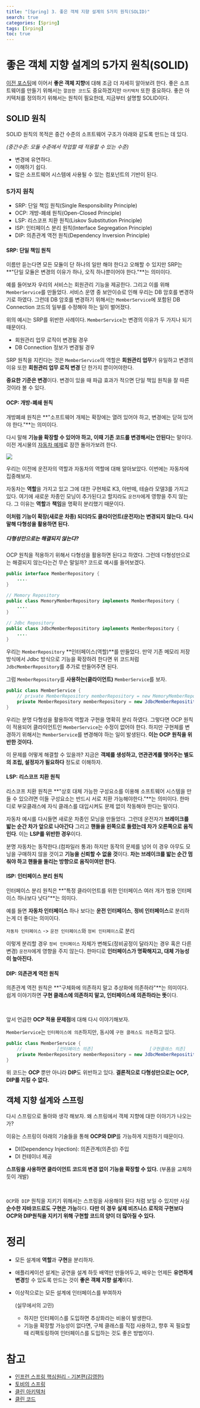 ```yaml
---
title: "[Spring] 3. 좋은 객체 지향 설계의 5가지 원칙(SOLID)"
search: true
categories: [Spring]
tags: [Srping]
toc: true
---
```




# 좋은 객체 지향 설계의 5가지 원칙(SOLID)

[이전 포스팅]({{site.url}}/posts/spring-02)에 이어서 **좋은 객체 지향**에 대해 조금 더 자세히 알아보려 한다.  좋은 소프트웨어를 만들기 위해서는 `깔끔한 코드`도 중요하겠지만 `아키텍처` 또한 중요하다. 좋은 아키텍처를 정의하기 위해서는 원칙이 필요한데, 지금부터 설명할 SOLID이다.



## SOLID 원칙

SOLID 원칙의 목적은 중간 수준의 소프트웨어 구조가 아래와 같도록 만드는 데 있다.

*(중간수준: 모듈 수준에서 작업할 때 적용할 수 있는 수준)*

- 변경에 유연하다.
- 이해하기 쉽다.
- 많은 소프트웨어 시스템에 사용될 수 있는 컴포넌트의 기반이 된다.



### 5가지 원칙

- SRP: 단일 책임 원칙(Single Responsibility Principle)
- OCP: 개방-폐쇄 원칙(Open-Closed Principle)
- LSP: 리스코프 치환 원칙(Liskov Substitution Principle)
- ISP: 인터페이스 분리 원칙(Interface Segregation Principle)
- DIP: 의존관계 역전 원칙(Dependency Inversion Principle)



#### SRP: 단일 책임 원칙

이름만 듣는다면 모든 모듈이 단 하나의 일만 해야 한다고 오해할 수 있지만 SRP는 **"단일 모듈은 변경의 이유가 하나, 오직 하나뿐이어야 한다."**는 의미이다.

예를 들어보자 우리의 서비스는 회원관리 기능을 제공한다. 그리고 이를 위해 `MemberService`를 만들었다. 서비스 운영 중 보안이슈로 인해 우리는 DB 암호를 변경하기로 하였다. 그런데 DB 암호를 변경하기 위해서는 `MemberService`에 포함된 DB Connection 코드의 일부를 수정해야 하는 일이 벌어졌다.

위의 예시는 SRP를 위반한 사례이다. `MemberService`는 변경의 이유가 두 가지나 되기 때문이다.

- 회원관리 업무 로직이 변경될 경우
- DB Connection 정보가 변경될 경우



SRP 원칙을 지킨다는 것은 `MemberService`의 역할은 **회원관리 업무**가 유일하고 변경의 이유 또한 **회원관리 업무 로직 변경** 단 한가지 뿐이어야한다.

**중요한 기준은 변경**이다. 변경이 있을 때 파급 효과가 적으면 단일 책임 원칙을 잘 따른 것이라 볼 수 있다.



#### OCP: 개방-폐쇄 원칙

개방폐쇄 원칙은 **"소프트웨어 개체는 확장에는 열려 있어야 하고, 변경에는 닫혀 있어야 한다."**는 의미이다.

다시 말해 **기능을 확장할 수 있어야 하고, 이때 기존 코드를 변경해서는 안된다**는 말이다. 이전 게시물의 [자동차 예제]({{site.url}}/posts/spring-02/#%EB%8B%A4%ED%98%95%EC%84%B1)로 잠깐 돌아가보려 한다.

![]({{site.url}}/assets/img/post/spring/02/polymorphism-01.PNG)

우리는 이전에 운전자의 역할과 자동차의 역할에 대해 알아보았다. 이번에는 자동차에 집중해보자.

자동차는 **역할**을 가지고 있고 그에 대한 구현체로 K3, 아반떼, 테슬라 모델3를 가지고 있다. 여기에 새로운 차종인 모닝이 추가된다고 할지라도 `운전자`에게 영향을 주지 않는다. 그 이유는 **역할**과 **책임**을 명확히 분리했기 때문이다.

**이처럼 기능이 확장(새로운 차종) 되더라도 클라이언트(운전자)는 변경되지 않는다. 다시 말해 다형성을 활용하면 된다.**



##### 다형성만으로는 해결되지 않는다?

OCP 원칙을 적용하기 위해서 다형성을 활용하면 된다고 하였다. 그런데 다형성만으로는 해결되지 않는다는건 무슨 말일까? 코드로 예시를 들어보겠다.

```java
public interface MemberRepository {
	....
}
```

```java
// Memory Repository
public class MemoryMemberRepository implements MemberRepository {
	....
}

// Jdbc Repository
public class JdbcMemberReposititory implements MemberRepository {
	....
}
```

우리는 `MemberRepository` **인터페이스(역할)**를 만들었다. 만약 기존 메모리 저장 방식에서 Jdbc 방식으로 기능을 확장하려 한다면 위 코드처럼 `JdbcMemberRepository`를 추가로 만들어주면 된다.

그럼 `MemberRepository`를 **사용하는(클라이언트)** `MemberService`를 보자.

```java
public class MemberService {
	// private MemberRepository memberRepository = new MemoryMemberRepository();
	private MemberRepository memberRepository = new JdbcMemberReposititory();
}
```

우리는 분명 다형성을 활용하여 역할과 구현을 명확히 분리 하였다. 그렇다면 OCP 원칙이 적용되어 클라이언트인 `MemberService`는 수정이 없어야 한다. 하지만 구현체를 변경하기 위해서는 `MemberService`를 변경해야 하는 일이 발생된다. **이는 OCP 원칙을 위반한 것이다.**

이 문제를 어떻게 해결할 수 있을까? 지금은 **객체를 생성하고, 연관관계를 맺어주는 별도의 조립, 설정자가 필요하다** 정도로 이해하자.



#### LSP: 리스코프 치환 원칙

리스코프 치환 원칙은 **"상호 대체 가능한 구성요소를 이용해 소프트웨어 시스템을 만들 수 있으려면 이들 구성요소는 반드시 서로 치환 가능해야한다."**는 의미이다.  한마디로 부모클래스에 자식 클래스를 대입시켜도 문제 없이 작동해야 한다는 말이다.



자동차 예시를 다시들면 새로운 차종인 모닝을 만들었다. 그런데 운전자가 **브레이크를 밟는 순간 차가 앞으로 나아간다** 그리고 **핸들을 왼쪽으로 돌렸는데 차가 오른쪽으로 움직인다**. 이는 **LSP를 위반한 경우**이다.

분명 자동차는 동작한다.(컴파일러 통과) 하지만 동작의 문제를 넘어 이 경우 아무도 모닝을 구매하지 않을 것이고 **기능을 신뢰할 수 없을 것**이다.  **차는 브레이크를 밟는 순간 멈춰야 하고 핸들을 돌리는 방향으로 움직이여만 한다.**



#### ISP: 인터페이스 분리 원칙

인터페이스 분리 원칙은 **"특정 클라이언트를 위한 인터페이스 여러 개가 범용 인터페이스 하나보다 낫다"**는 의미다.



예를 들면 **자동차 인터페이스** 하나 보다는 **운전 인터페이스**, **정비 인터페이스**로 분리하는게 더 좋다는 의미이다.

`자동차 인터페이스` -> `운전 인터페이스`와 `정비 인터페이스`로 분리

이렇게 분리할 경우 `정비 인터페이스` 자체가 변해도(정비공정이 달라지는 경우 혹은 다른 변경) `운전자`에게 영향을 주지 않는다. 한마디로 **인터페이스가 명확해지고, 대체 가능성이 높아진다.**



#### DIP: 의존관계 역전 원칙

의존관계 역전 원칙은 **"구체화에 의존하지 말고 추상화에 의존하라"**는 의미이다. 쉽게 이야기하면 **구현 클래스에 의존하지 말고, 인터페이스에 의존하라는 뜻**이다.

<br>

앞서 언급한 **OCP 적용 문제점**에 대해 다시 이야기해보자.

`MemberService`는 `인터페이스에 의존`하지만, 동시에 `구현 클래스도 의존`하고 있다.

```java
public class MemberService {
    //             [인터페이스 의존]                     [구현클래스 의존]
	private MemberRepository memberRepository = new JdbcMemberReposititory();
}
```

위 코드는 **OCP** 뿐만 아니라 **DIP**도 위반하고 있다. **결론적으로 다형성만으로는 OCP, DIP를 지킬 수 없다.**



## 객체 지향 설계와 스프링

다시 스프링으로 돌아와 생각 해보자. 왜 스프링에서 객체 지향에 대한 이야기가 나오는가?

이유는 스프링이 아래의 기술들을 통해 **OCP와 DIP**를 가능하게 지원하기 때문이다.

- DI(Dependency Injection): 의존관계(의존성) 주입
- DI 컨테이너 제공

**스프링을 사용하면 클라이언트 코드의 변경 없이 기능을 확장할 수 있다.** (부품을 교체하듯이 개발)

<br>

`OCP`와` DIP` 원칙을 지키기 위해서는 스프링을 사용해야 된다 처럼 보일 수 있지만 사실 **순수한 자바코드로도 구현은 가능**하다. **다만 이 경우 실제 비즈니스 로직의 구현보다 OCP와 DIP원칙을 지키기 위해 구현할 코드의 양이 더 많아질 수 있다.**



# 정리

- 모든 설계에 **역할**과 **구현**을 분리하자.

- 애플리케이션 설계는 공연을 설계 하듯 배역만 만들어두고, 배우는 언제든 **유연하게 변경**할 수 있도록 만드는 것이 **좋은 객체 지향 설계**이다.

- 이상적으로는 모든 설계에 인터페이스를 부여하자

  (실무에서의 고민)

  - 하지만 인터페이스를 도입하면 추상화라는 비용이 발생한다.
  - 기능을 확장할 가능성이 없다면, 구체 클래스를 직접 사용하고, 향후 꼭 필요할 때 리팩토링하여 인터페이스를 도입하는 것도 좋은 방법이다.



# 참고

- [인프런 스프링 핵심원리 - 기본편(김영한)](https://www.inflearn.com/course/%EC%8A%A4%ED%94%84%EB%A7%81-%ED%95%B5%EC%8B%AC-%EC%9B%90%EB%A6%AC-%EA%B8%B0%EB%B3%B8%ED%8E%B8/dashboard)
- [토비의 스프링](http://www.kyobobook.co.kr/product/detailViewKor.laf?ejkGb=KOR&mallGb=KOR&barcode=9788960773417&orderClick=LAG&Kc=)
- [클린 아키텍처](http://www.kyobobook.co.kr/product/detailViewKor.laf?ejkGb=KOR&mallGb=KOR&barcode=9788966262472&orderClick=LAG&Kc=)
- [클린 코드](http://www.kyobobook.co.kr/product/detailViewKor.laf?ejkGb=KOR&mallGb=KOR&barcode=9788966260959&orderClick=LAG&Kc=)

